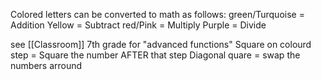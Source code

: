 Colored letters can be converted to math as follows:
green/Turquoise = Addition
Yellow = Subtract
red/Pink = Multiply
Purple = Divide

see [[Classroom]] 7th grade for "advanced functions"
Square on colourd step = Square the number AFTER that step
Diagonal quare = swap the numbers arround